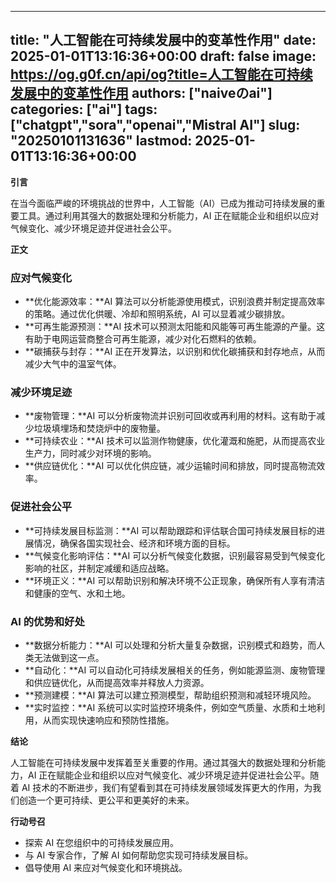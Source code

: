 
---
title: "人工智能在可持续发展中的变革性作用"
date: 2025-01-01T13:16:36+00:00
draft: false
image: https://og.g0f.cn/api/og?title=人工智能在可持续发展中的变革性作用
authors: ["naiveのai"]
categories: ["ai"]
tags: ["chatgpt","sora","openai","Mistral AI"]
slug: "20250101131636"
lastmod: 2025-01-01T13:16:36+00:00
---
**引言**

在当今面临严峻的环境挑战的世界中，人工智能（AI）已成为推动可持续发展的重要工具。通过利用其强大的数据处理和分析能力，AI 正在赋能企业和组织以应对气候变化、减少环境足迹并促进社会公平。

**正文**

### 应对气候变化

* **优化能源效率：**AI 算法可以分析能源使用模式，识别浪费并制定提高效率的策略。通过优化供暖、冷却和照明系统，AI 可以显着减少碳排放。
* **可再生能源预测：**AI 技术可以预测太阳能和风能等可再生能源的产量。这有助于电网运营商整合可再生能源，减少对化石燃料的依赖。
* **碳捕获与封存：**AI 正在开发算法，以识别和优化碳捕获和封存地点，从而减少大气中的温室气体。

### 减少环境足迹

* **废物管理：**AI 可以分析废物流并识别可回收或再利用的材料。这有助于减少垃圾填埋场和焚烧炉中的废物量。
* **可持续农业：**AI 技术可以监测作物健康，优化灌溉和施肥，从而提高农业生产力，同时减少对环境的影响。
* **供应链优化：**AI 可以优化供应链，减少运输时间和排放，同时提高物流效率。

### 促进社会公平

* **可持续发展目标监测：**AI 可以帮助跟踪和评估联合国可持续发展目标的进展情况，确保各国实现社会、经济和环境方面的目标。
* **气候变化影响评估：**AI 可以分析气候变化数据，识别最容易受到气候变化影响的社区，并制定减缓和适应战略。
* **环境正义：**AI 可以帮助识别和解决环境不公正现象，确保所有人享有清洁和健康的空气、水和土地。

### AI 的优势和好处

* **数据分析能力：**AI 可以处理和分析大量复杂数据，识别模式和趋势，而人类无法做到这一点。
* **自动化：**AI 可以自动化可持续发展相关的任务，例如能源监测、废物管理和供应链优化，从而提高效率并释放人力资源。
* **预测建模：**AI 算法可以建立预测模型，帮助组织预测和减轻环境风险。
* **实时监控：**AI 系统可以实时监控环境条件，例如空气质量、水质和土地利用，从而实现快速响应和预防性措施。

**结论**

人工智能在可持续发展中发挥着至关重要的作用。通过其强大的数据处理和分析能力，AI 正在赋能企业和组织以应对气候变化、减少环境足迹并促进社会公平。随着 AI 技术的不断进步，我们有望看到其在可持续发展领域发挥更大的作用，为我们创造一个更可持续、更公平和更美好的未来。

**行动号召**

* 探索 AI 在您组织中的可持续发展应用。
* 与 AI 专家合作，了解 AI 如何帮助您实现可持续发展目标。
* 倡导使用 AI 来应对气候变化和环境挑战。